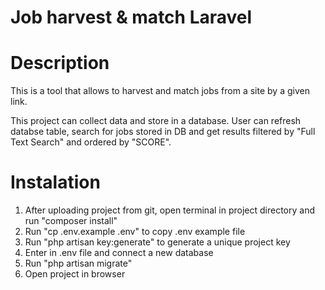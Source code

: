 # Job harvest & match Laravel
# Description
This is a tool that allows to harvest and match jobs from a site by a given link.
 
This project can collect data and store in a database.
User can refresh databse table, search for jobs stored in DB and get results filtered by "Full Text Search" and ordered by "SCORE".

# Instalation
1) After uploading project from git, open terminal in project directory and run "composer install"
2) Run "cp .env.example .env" to copy .env example file
3) Run "php artisan key:generate" to generate a unique project key
4) Enter in .env file and connect a new database
5) Run "php artisan migrate"
6) Open project in browser

